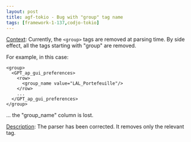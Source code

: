 ```yaml
---
layout: post
title: agf-tokio - Bug with "group" tag name
tags: [framework-1-137,codjo-tokio]
---
```

<u>Context</u>:
Currently, the ```<group>``` tags are removed at parsing time.
By side effect, all the tags starting with "group" are removed.

For example, in this case: 

```
<group>
  <GPT_ap_gui_preferences>
    <row>
      <group_name value="LAL_Portefeuille"/>
    </row>
    ...
  </GPT_ap_gui_preferences>
</group>
```

... the "group_name" column is lost.

<u>Description</u>:
The parser has been corrected. It removes only the relevant tag.